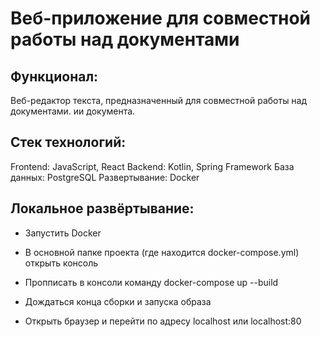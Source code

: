# Веб-приложение для совместной работы над документами

## Функционал: 

Веб-редактор текста, предназначенный для совместной работы над документами. ии документа.

## Стек технологий:

Frontend: JavaScript, React
Backend: Kotlin, Spring Framework
База данных: PostgreSQL
Развертывание: Docker

## Локальное развёртывание:

- Запустить Docker

- В основной папке проекта (где находится docker-compose.yml) открыть консоль

- Пропписать в консоли команду docker-compose up --build

- Дождаться конца сборки и запуска образа

- Открыть браузер и перейти по адресу localhost или localhost:80
